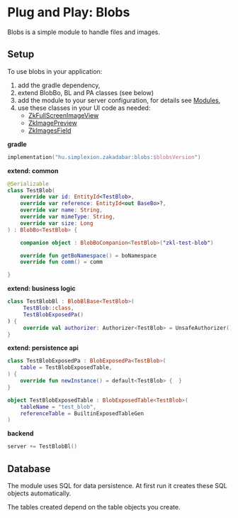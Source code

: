 # Plug and Play: Blobs

Blobs is a simple module to handle files and images.

## Setup

To use blobs in your application:

1. add the gradle dependency,
1. extend BlobBo, BL and PA classes (see below)
1. add the module to your server configuration, for details see [Modules](../../backend/Modules.md),
1. use these classes in your UI code as needed:
    - [ZkFullScreenImageView](../../../../../lib/blobs/src/jsMain/kotlin/zakadabar/lib/blobs/frontend/image/ZkFullScreenImageView.kt)
    - [ZkImagePreview](../../../../../lib/blobs/src/jsMain/kotlin/zakadabar/lib/blobs/frontend/image/ZkImagePreview.kt)
    - [ZkImagesField](../../../../../lib/blobs/src/jsMain/kotlin/zakadabar/lib/blobs/frontend/image/ZkImagesField.kt)

**gradle**

```kotlin
implementation("hu.simplexion.zakadabar:blobs:$blobsVersion")
```

**extend: common**

```kotlin
@Serializable
class TestBlob(
    override var id: EntityId<TestBlob>,
    override var reference: EntityId<out BaseBo>?,
    override var name: String,
    override var mimeType: String,
    override var size: Long
) : BlobBo<TestBlob> {

    companion object : BlobBoCompanion<TestBlob>("zkl-test-blob")

    override fun getBoNamespace() = boNamespace
    override fun comm() = comm

}
```

**extend: business logic**

```kotlin
class TestBlobBl : BlobBlBase<TestBlob>(
     TestBlob::class,
     TestBlobExposedPa()
) {
     override val authorizer: Authorizer<TestBlob> = UnsafeAuthorizer()
}
```

**extend: persistence api**

```kotlin
class TestBlobExposedPa : BlobExposedPa<TestBlob>(
    table = TestBlobExposedTable,
) {
    override fun newInstance() = default<TestBlob> {  }
}

object TestBlobExposedTable : BlobExposedTable<TestBlob>(
    tableName = "test_blob",
    referenceTable = BuiltinExposedTableGen
)
```

**backend**

```kotlin
server += TestBlobBl()
```

## Database

The module uses SQL for data persistence. At first run it creates these SQL
objects automatically.

The tables created depend on the table objects you create.